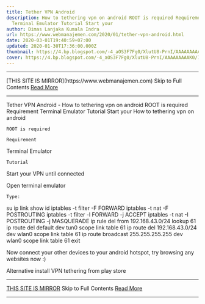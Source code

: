 ```yaml
---
title: Tether VPN Android
description: How to tethering vpn on android ROOT is required Requirement
  Terminal Emulator Tutorial Start your
author: Dimas Lanjaka Kumala Indra
url: https://www.webmanajemen.com/2020/01/tether-vpn-android.html
date: 2020-03-01T19:40:59+07:00
updated: 2020-01-30T17:36:00.000Z
thumbnail: https://4.bp.blogspot.com/-4_aOS3F7Fg0/XlutU8-PrnI/AAAAAAAAAK0/7KvHUpX78WQw8a-2MYQjo-P1Oq9Mv1zTACLcBGAsYHQ/s1600/imgingest-2117968900021071073.png
cover: https://4.bp.blogspot.com/-4_aOS3F7Fg0/XlutU8-PrnI/AAAAAAAAAK0/7KvHUpX78WQw8a-2MYQjo-P1Oq9Mv1zTACLcBGAsYHQ/s1600/imgingest-2117968900021071073.png
---
```


<hr/> [THIS SITE IS MIRROR](https://www.webmanajemen.com) Skip to Full Contents <a href="https://www.webmanajemen.com/2020/01/tether-vpn-android.html" rel="follow" class="button" id="read-more">Read More</a> <hr/> Tether VPN Android - How to tethering vpn on android ROOT is required Requirement Terminal Emulator Tutorial Start your How to tethering vpn on android  
  
    ROOT is required
  
    Requirement
  
  
  
    
Terminal Emulator
  
  
    Tutorial
  
  
  
    
Start your VPN until connected
    
Open terminal emulator
   
    Type:
    
su
ip link show
id
iptables -t filter -F FORWARD
iptables -t nat -F POSTROUTING
iptables -t filter -l FORWARD -j ACCEPT
iptables -t nat -I POSTROUTING -j MASQUERADE
ip rule del from 192.168.43.0/24 lookup 61
ip route del default dev tun0 scope link table 61
ip route del 192.168.43.0/24 dev wlan0 scope link table 61
ip route broadcast 255.255.255.255 dev wlan0 scope link table 61
exit
  
  
Now connect your other devices to your android hotspot, try browsing any websites now :)

Alternative
  install VPN tethering from play store <hr/> [THIS SITE IS MIRROR](https://www.webmanajemen.com) Skip to Full Contents <a href="https://www.webmanajemen.com/2020/01/tether-vpn-android.html" rel="follow" class="button" id="read-more">Read More</a> <hr/>